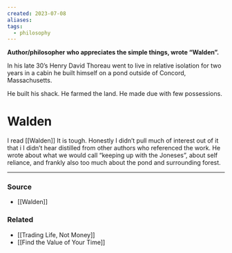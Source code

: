 ```yaml
---
created: 2023-07-08
aliases: 
tags:
  - philosophy
---
```

**Author/philosopher who appreciates the simple things, wrote “Walden”.**

In his late 30’s Henry David Thoreau went to live in relative isolation for two years in a cabin he built himself on a pond outside of Concord, Massachusetts.

He built his shack. He farmed the land. He made due with few possessions. 

# Walden

I read [[Walden]] It is tough. Honestly I didn’t pull much of interest out of it that i I didn’t hear distilled from other authors who referenced the work. He wrote about what we would call “keeping up with the Joneses”, about self reliance, and frankly also too much about the pond and surrounding forest.

****
### Source
- [[Walden]]

### Related
- [[Trading Life, Not Money]] 
- [[Find the Value of Your Time]]